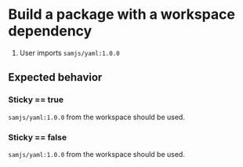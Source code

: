 # Build a package with a workspace dependency

1. User imports `samjs/yaml:1.0.0`

## Expected behavior

### Sticky == true
`samjs/yaml:1.0.0` from the workspace should be used.

### Sticky == false
`samjs/yaml:1.0.0` from the workspace should be used.

